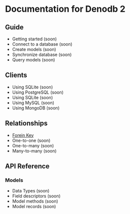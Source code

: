 # Documentation for Denodb 2

## Guide

- Getting started (soon)
- Connect to a database (soon)
- Create models (soon)
- Synchronize database (soon)
- Query models (soon)

## Clients

- Using SQLite (soon)
- Using PostgreSQL (soon)
- Using SQLite (soon)
- Using MySQL (soon)
- Using MongoDB (soon)

## Relationships

- [Forein Key](https://github.com/techtastet/denodb-2/blob/main/docs/ForeinKey.md)
- One-to-one (soon)
- One-to-many (soon)
- Many-to-many (soon)

## API Reference

### Models

- Data Types (soon)
- Field descriptors (soon)
- Model methods (soon)
- Model records (soon)
